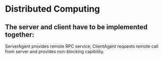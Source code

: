 # Distributed Computing

## The server and client have to be implemented together:

ServerAgent provides remote RPC service;
ClientAgent requests remote call from server and provides non-blocking capibility.
